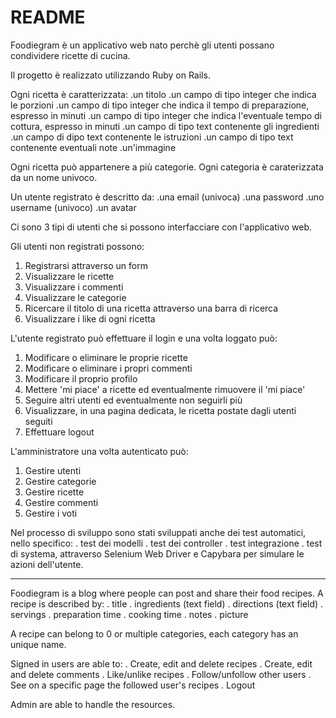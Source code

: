 # README

Foodiegram è un applicativo web nato perchè gli utenti possano condividere ricette di cucina.

Il progetto è realizzato utilizzando Ruby on Rails.

Ogni ricetta è caratterizzata:
.un titolo
.un campo di tipo integer che indica le porzioni
.un campo di tipo integer che indica il tempo di preparazione, espresso in minuti
.un campo di tipo integer che indica l'eventuale tempo di cottura, espresso in minuti
.un campo di tipo text contenente gli ingredienti
.un campo di dipo text contenente le istruzioni
.un campo di tipo text contenente eventuali note
.un'immagine

Ogni ricetta può appartenere a più categorie. Ogni categoria è caraterizzata da un nome univoco.

Un utente registrato è descritto da:
.una email (univoca)
.una password
.uno username (univoco)
.un avatar

Ci sono 3 tipi di utenti che si possono interfacciare con l'applicativo web.

Gli utenti non registrati possono:
1. Registrarsi attraverso un form
2. Visualizzare le ricette
3. Visualizzare i commenti
4. Visualizzare le categorie
5. Ricercare il titolo di una ricetta attraverso una barra di ricerca
6. Visualizzare i like di ogni ricetta

L'utente registrato può effettuare il login e una volta loggato può:
1. Modificare o eliminare le proprie ricette
2. Modificare o eliminare i propri commenti
3. Modificare il proprio profilo
4. Mettere 'mi piace' a ricette ed eventualmente rimuovere il 'mi piace'
5. Seguire altri utenti ed eventualmente non seguirli più
6. Visualizzare, in una pagina dedicata, le ricetta postate dagli utenti seguiti
5. Effettuare logout

L'amministratore una volta autenticato può:
1. Gestire utenti
2. Gestire categorie
3. Gestire ricette
4. Gestire commenti
5. Gestire i voti

Nel processo di sviluppo sono stati sviluppati anche dei test automatici, nello specifico:
. test dei modelli
. test dei controller
. test integrazione
. test di systema, attraverso Selenium Web Driver e Capybara per simulare le azioni dell'utente.


----------------------------------------------

Foodiegram is a blog where people can post and share their food recipes.
A recipe is described by:
. title
. ingredients (text field)
. directions (text field)
. servings
. preparation time
. cooking time 
. notes
. picture

A recipe can belong to 0 or multiple categories, each category has an unique name.

Signed in users are able to:
. Create, edit and delete recipes
. Create, edit and delete comments
. Like/unlike recipes
. Follow/unfollow other users
. See on a specific page the followed user's recipes
. Logout

Admin are able to handle the resources.